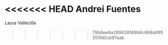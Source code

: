<<<<<<< HEAD
Andrei Fuentes
=======
Laura Vallecilla
>>>>>>> 79b6ee9a289626f49b8c868a995351fd0cb97aab
